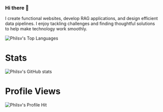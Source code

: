 ### Hi there 👋

I create functional websites, develop RAG applications, and design efficient data pipelines. I enjoy tackling challenges and finding thoughtful solutions to help make technology work smoothly.

![Philsv's Top Languages](https://github-readme-stats.vercel.app/api/top-langs/?username=philsv&show_icons=true&theme=github_dark_dimmed)


# Stats
![Philsv's GitHub stats](https://github-readme-stats.vercel.app/api?username=philsv&show_icons=true&theme=github_dark_dimmed)

# Profile Views
![Philsv's Profile Hit](https://komarev.com/ghpvc/?username=philsv&color=blue)

<!--
**philsv/philsv** is a ✨ _special_ ✨ repository because its `README.md` (this file) appears on your GitHub profile.

Here are some ideas to get you started:

- 🔭 I’m currently working on ...
- 🌱 I’m currently learning ...
- 👯 I’m looking to collaborate on ...
- 🤔 I’m looking for help with ...
- 💬 Ask me about ...
- 📫 How to reach me: ...
- 😄 Pronouns: ...
- ⚡ Fun fact: ...
-->
